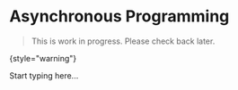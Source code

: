 # Asynchronous Programming

> This is work in progress. Please check back later.
> 
{style="warning"}

Start typing here...